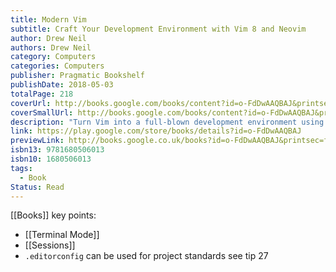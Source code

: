 ```yaml
---
title: Modern Vim
subtitle: Craft Your Development Environment with Vim 8 and Neovim
author: Drew Neil
authors: Drew Neil
category: Computers
categories: Computers
publisher: Pragmatic Bookshelf
publishDate: 2018-05-03
totalPage: 218
coverUrl: http://books.google.com/books/content?id=o-FdDwAAQBAJ&printsec=frontcover&img=1&zoom=1&edge=curl&source=gbs_api
coverSmallUrl: http://books.google.com/books/content?id=o-FdDwAAQBAJ&printsec=frontcover&img=1&zoom=5&edge=curl&source=gbs_api
description: "Turn Vim into a full-blown development environment using Vim 8's new features and this sequel to the beloved bestseller Practical Vim. Integrate your editor with tools for building, testing, linting, indexing, and searching your codebase. Discover the future of Vim with Neovim: a fork of Vim that includes a built-in terminal emulator that will transform your workflow. Whether you choose to switch to Neovim or stick with Vim 8, you'll be a better developer. A serious tool for programmers and web developers, no other text editor comes close to Vim for speed and efficiency. Make Vim the centerpiece of a Unix-based IDE as you discover new ways to work with Vim 8 and Neovim in more than 20 hands-on tips. Execute tasks asynchronously, allowing you to continue in Vim while linting, grepping, building a project, or running a test suite. Install plugins to be loaded on startup - or on-demand when you need them - with Vim 8's new package support. Save and restore sessions, enabling you to quit Vim and restart again while preserving your window layout and undo history. Use Neovim as a drop-in replacement for Vim - it supports all of the features Vim 8 offers and more, including an integrated terminal that lets you quickly perform interactive commands. And if you enjoy using tmux and Vim together, you'll love Neovim's terminal emulator, which lets you run an interactive shell in a buffer. The terminal buffers fit naturally with Vim's split windows, and you can use Normal mode commands to scroll, search, copy, and paste. On top of all that: Neovim's terminal buffers are scriptable. With Vim at the core of your development environment, you'll become a faster and more efficient developer. What You Need: You'll need a Unix-based environment and an up-to-date release of Vim (8.0 or newer). For the tips about running a terminal emulator, you'll need to install Neovim."
link: https://play.google.com/store/books/details?id=o-FdDwAAQBAJ
previewLink: http://books.google.co.uk/books?id=o-FdDwAAQBAJ&printsec=frontcover&dq=vim&hl=&as_pt=BOOKS&cd=1&source=gbs_api
isbn13: 9781680506013
isbn10: 1680506013
tags:
  - Book
Status: Read
---
```

[[Books]]
key points:
- [[Terminal Mode]]
- [[Sessions]]
- `.editorconfig` can be used for project standards see tip 27